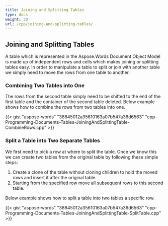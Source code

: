 ```yaml
---
title: Joining and Splitting Tables
type: docs
weight: 30
url: /cpp/joining-and-splitting-tables/
---
```


## Joining and Splitting Tables

A table which is represented in the Aspose.Words Document Object Model is made up of independent rows and cells which makes joining or splitting tables easy. In order to manipulate a table to split or join with another table we simply need to move the rows from one table to another.

### Combining Two Tables into One

The rows from the second table simply need to be shifted to the end of the first table and the container of the second table deleted. Below example shows how to combine the rows from two tables into one.

{{< gist "aspose-words" "38845012a35610163a07b547a36d6563" "cpp-Programming-Documents-Tables-JoiningAndSplittingTable-CombineRows.cpp" >}}

### Split a Table into Two Separate Tables

We first need to pick a row at where to split the table. Once we know this we can create two tables from the original table by following these simple steps:

1. Create a clone of the table without cloning children to hold the moved rows and insert it after the original table.
1. Starting from the specified row move all subsequent rows to this second table.

Below example shows how to split a table into two tables a specific row.

{{< gist "aspose-words" "38845012a35610163a07b547a36d6563" "cpp-Programming-Documents-Tables-JoiningAndSplittingTable-SplitTable.cpp" >}}
